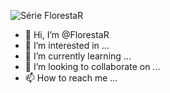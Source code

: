 ![Série **Floresta*R***](Capas.png)

- 👋 Hi, I’m @FlorestaR
- 👀 I’m interested in ...
- 🌱 I’m currently learning ...
- 💞️ I’m looking to collaborate on ...
- 📫 How to reach me ...

<!---
FlorestaR/FlorestaR is a ✨ special ✨ repository because its `README.md` (this file) appears on your GitHub profile.
You can click the Preview link to take a look at your changes.
--->
